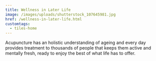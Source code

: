 ```yaml
---
title: Wellness in Later Life
image: /images/uploads/shutterstock_107645981.jpg
href: /wellness-in-later-life.html
customtags:
  - tiles-home
---
```

Acupuncture has an holistic understanding of ageing and every day provides treatment to thousands of people that keeps them active and mentally fresh, ready to enjoy the best of what life has to offer.
